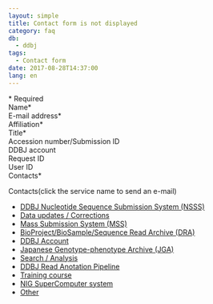 ```yaml
---
layout: simple
title: Contact form is not displayed
category: faq
db:
  - ddbj
tags: 
  - Contact form
date: 2017-08-28T14:37:00
lang: en
---
```


<span class="red">\* Required </span>  
Name<span class="red">\*</span>  
E-mail address<span class="red">\*</span>  
Affiliation<span class="red">\*</span>  
Title<span class="red">\*</span>  
Accession number/Submission ID  
DDBJ account  
Request ID  
User ID  
Contacts<span class="red">\*</span>  

Contacts(click the service name to send an e-mail)
* [DDBJ Nucleotide Sequence Submission System (NSSS)](mailto:ddbjsub@ddbj.nig.ac.jp)
* [Data updates / Corrections](mailto:ddbjupdt@ddbj.nig.ac.jp)
* [Mass Submission System (MSS)](mailto:mass@ddbj.nig.ac.jp)
* [BioProject/BioSample/Sequence Read Archive (DRA)](mailto:trace@ddbj.nig.ac.jp)
* [DDBJ Account](mailto:account@ddbj.nig.ac.jp)
* [Japanese Genotype-phenotype Archive (JGA)](mailto:jga@ddbj.nig.ac.jp)
* [Search / Analysis](mailto:ddbj@ddbj.nig.ac.jp)
* [DDBJ Read Anotation Pipeline](mailto:pipeline_dev@ddbj.nig.ac.jp)
* [Training course](mailto:ddbjing@ddbj.nig.ac.jp)
* [NIG SuperComputer system](mailto:sc-info@nig.ac.jp)
* [Other](mailto:ddbj@ddbj.nig.ac.jp)
